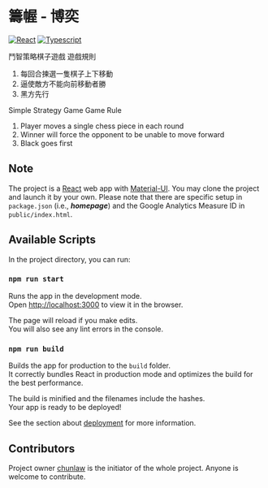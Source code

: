 # 籌幄 - 博奕

[![React](https://badges.aleen42.com/src/react.svg)](https://reactjs.org/) 
[![Typescript](https://badges.aleen42.com/src/typescript.svg)](https://www.typescriptlang.org/)

鬥智策略棋子遊戲
遊戲規則
1. 每回合揀選一隻棋子上下移動
2. 逼使敵方不能向前移動者勝
3. 黑方先行

Simple Strategy Game
Game Rule
1. Player moves a single chess piece in each round
2. Winner will force the opponent to be unable to move forward
3. Black goes first

## Note

The project is a [React](https://reactjs.org/) web app with [Material-UI](https://material-ui.com/). You may clone the project and launch it by your own. Please note that there are specific setup in `package.json` (i.e., ***homepage***) and the Google Analytics Measure ID in `public/index.html`.

## Available Scripts

In the project directory, you can run:

### `npm run start`

Runs the app in the development mode.\
Open [http://localhost:3000](http://localhost:3000) to view it in the browser.

The page will reload if you make edits.\
You will also see any lint errors in the console.

### `npm run build`

Builds the app for production to the `build` folder.\
It correctly bundles React in production mode and optimizes the build for the best performance.

The build is minified and the filenames include the hashes.\
Your app is ready to be deployed!

See the section about [deployment](https://facebook.github.io/create-react-app/docs/deployment) for more information.

## Contributors
Project owner [chunlaw](https://github.com/chunlaw) is the initiator of the whole project. Anyone is welcome to contribute.